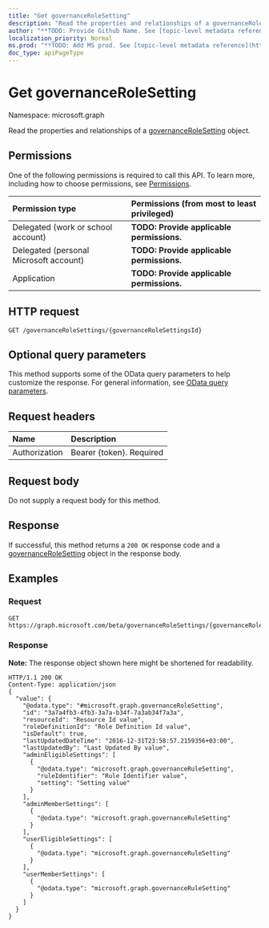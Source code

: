 ```yaml
---
title: "Get governanceRoleSetting"
description: "Read the properties and relationships of a governanceRoleSetting object."
author: "**TODO: Provide Github Name. See [topic-level metadata reference](https://msgo.azurewebsites.net/add/document/guidelines/metadata.html#topic-level-metadata)**"
localization_priority: Normal
ms.prod: "**TODO: Add MS prod. See [topic-level metadata reference](https://msgo.azurewebsites.net/add/document/guidelines/metadata.html#topic-level-metadata)**"
doc_type: apiPageType
---
```


# Get governanceRoleSetting

Namespace: microsoft.graph

Read the properties and relationships of a [governanceRoleSetting](../resources/governancerolesetting.md) object.

## Permissions
One of the following permissions is required to call this API. To learn more, including how to choose permissions, see [Permissions](/concepts/permissions-reference.md).

|Permission type|Permissions (from most to least privileged)|
|:---|:---|
|Delegated (work or school account)|**TODO: Provide applicable permissions.**|
|Delegated (personal Microsoft account)|**TODO: Provide applicable permissions.**|
|Application|**TODO: Provide applicable permissions.**|

## HTTP request
<!-- {
  "blockType": "ignored"
}
-->
``` http
GET /governanceRoleSettings/{governanceRoleSettingsId}
```

## Optional query parameters
This method supports some of the OData query parameters to help customize the response. For general information, see [OData query parameters](/graph/query-parameters).

## Request headers
|Name|Description|
|:---|:---|
|Authorization|Bearer {token}. Required|

## Request body
Do not supply a request body for this method.

## Response
If successful, this method returns a `200 OK` response code and a [governanceRoleSetting](../resources/governancerolesetting.md) object in the response body.

## Examples

### Request
<!-- {
  "blockType": "request",
  "name": "get_governancerolesetting"
}
-->
``` http
GET https://graph.microsoft.com/beta/governanceRoleSettings/{governanceRoleSettingsId}
```

### Response
**Note:** The response object shown here might be shortened for readability.
<!-- {
  "blockType": "response",
  "truncated": true,
  "@odata.type": "microsoft.graph.governanceRoleSetting"
}
-->
``` http
HTTP/1.1 200 OK
Content-Type: application/json
{
  "value": {
    "@odata.type": "#microsoft.graph.governanceRoleSetting",
    "id": "3a7a4fb3-4fb3-3a7a-b34f-7a3ab34f7a3a",
    "resourceId": "Resource Id value",
    "roleDefinitionId": "Role Definition Id value",
    "isDefault": true,
    "lastUpdatedDateTime": "2016-12-31T23:58:57.2159356+03:00",
    "lastUpdatedBy": "Last Updated By value",
    "adminEligibleSettings": [
      {
        "@odata.type": "microsoft.graph.governanceRuleSetting",
        "ruleIdentifier": "Rule Identifier value",
        "setting": "Setting value"
      }
    ],
    "adminMemberSettings": [
      {
        "@odata.type": "microsoft.graph.governanceRuleSetting"
      }
    ],
    "userEligibleSettings": [
      {
        "@odata.type": "microsoft.graph.governanceRuleSetting"
      }
    ],
    "userMemberSettings": [
      {
        "@odata.type": "microsoft.graph.governanceRuleSetting"
      }
    ]
  }
}
```

